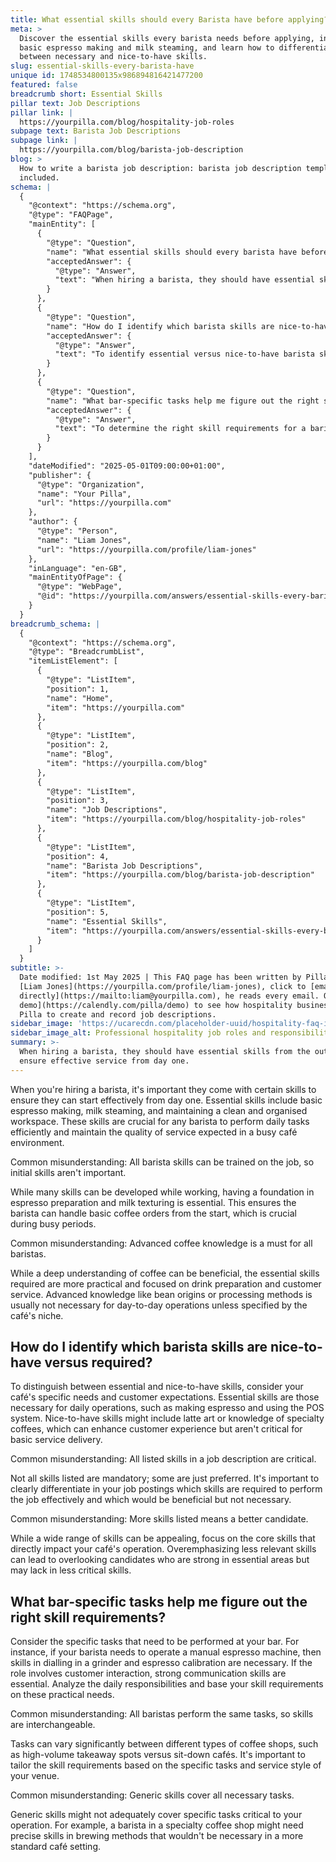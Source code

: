 ```yaml
---
title: What essential skills should every Barista have before applying?
meta: >
  Discover the essential skills every barista needs before applying, including
  basic espresso making and milk steaming, and learn how to differentiate
  between necessary and nice-to-have skills.
slug: essential-skills-every-barista-have
unique id: 1748534800135x986894816421477200
featured: false
breadcrumb short: Essential Skills
pillar text: Job Descriptions
pillar link: |
  https://yourpilla.com/blog/hospitality-job-roles
subpage text: Barista Job Descriptions
subpage link: |
  https://yourpilla.com/blog/barista-job-description
blog: >
  How to write a barista job description: barista job description template
  included.
schema: |
  {
    "@context": "https://schema.org",
    "@type": "FAQPage",
    "mainEntity": [
      {
        "@type": "Question",
        "name": "What essential skills should every barista have before applying?",
        "acceptedAnswer": {
          "@type": "Answer",
          "text": "When hiring a barista, they should have essential skills from the outset to ensure effective service from day one. Essential skills for any barista include basic espresso making, milk steaming, and maintaining a clean and organised workspace, vital for handling daily tasks efficiently and maintaining service quality in a busy café environment."
        }
      },
      {
        "@type": "Question",
        "name": "How do I identify which barista skills are nice-to-have versus required?",
        "acceptedAnswer": {
          "@type": "Answer",
          "text": "To identify essential versus nice-to-have barista skills, evaluate your café's specific needs and customer expectations. Essential skills are necessary for daily operations such as espresso making and using the POS system. Nice-to-have skills, like latte art, enhance the customer experience but are not crucial for basic service delivery."
        }
      },
      {
        "@type": "Question",
        "name": "What bar-specific tasks help me figure out the right skill requirements?",
        "acceptedAnswer": {
          "@type": "Answer",
          "text": "To determine the right skill requirements for a barista, assess the specific tasks that need performance at your bar. Necessary skills might include operating a manual espresso machine and strong communication for customer interaction. Identify daily responsibilities and base skill requirements on these practical needs."
        }
      }
    ],
    "dateModified": "2025-05-01T09:00:00+01:00",
    "publisher": {
      "@type": "Organization",
      "name": "Your Pilla",
      "url": "https://yourpilla.com"
    },
    "author": {
      "@type": "Person",
      "name": "Liam Jones",
      "url": "https://yourpilla.com/profile/liam-jones"
    },
    "inLanguage": "en-GB",
    "mainEntityOfPage": {
      "@type": "WebPage",
      "@id": "https://yourpilla.com/answers/essential-skills-every-barista-have"
    }
  }
breadcrumb_schema: |
  {
    "@context": "https://schema.org",
    "@type": "BreadcrumbList",
    "itemListElement": [
      {
        "@type": "ListItem",
        "position": 1,
        "name": "Home",
        "item": "https://yourpilla.com"
      },
      {
        "@type": "ListItem",
        "position": 2,
        "name": "Blog",
        "item": "https://yourpilla.com/blog"
      },
      {
        "@type": "ListItem",
        "position": 3,
        "name": "Job Descriptions",
        "item": "https://yourpilla.com/blog/hospitality-job-roles"
      },
      {
        "@type": "ListItem",
        "position": 4,
        "name": "Barista Job Descriptions",
        "item": "https://yourpilla.com/blog/barista-job-description"
      },
      {
        "@type": "ListItem",
        "position": 5,
        "name": "Essential Skills",
        "item": "https://yourpilla.com/answers/essential-skills-every-barista-have"
      }
    ]
  }
subtitle: >-
  Date modified: 1st May 2025 | This FAQ page has been written by Pilla Founder,
  [Liam Jones](https://yourpilla.com/profile/liam-jones), click to [email Liam
  directly](https://mailto:liam@yourpilla.com), he reads every email. Or [book a
  demo](https://calendly.com/pilla/demo) to see how hospitality businesses use
  Pilla to create and record job descriptions.
sidebar_image: 'https://ucarecdn.com/placeholder-uuid/hospitality-faq-image.jpg'
sidebar_image_alt: Professional hospitality job roles and responsibilities
summary: >-
  When hiring a barista, they should have essential skills from the outset to
  ensure effective service from day one.
---
```

When you're hiring a barista, it's important they come with certain skills to ensure they can start effectively from day one. Essential skills include basic espresso making, milk steaming, and maintaining a clean and organised workspace. These skills are crucial for any barista to perform daily tasks efficiently and maintain the quality of service expected in a busy café environment.

Common misunderstanding: All barista skills can be trained on the job, so initial skills aren't important.

While many skills can be developed while working, having a foundation in espresso preparation and milk texturing is essential. This ensures the barista can handle basic coffee orders from the start, which is crucial during busy periods.

Common misunderstanding: Advanced coffee knowledge is a must for all baristas.

While a deep understanding of coffee can be beneficial, the essential skills required are more practical and focused on drink preparation and customer service. Advanced knowledge like bean origins or processing methods is usually not necessary for day-to-day operations unless specified by the café's niche.

## How do I identify which barista skills are nice-to-have versus required?

To distinguish between essential and nice-to-have skills, consider your café's specific needs and customer expectations. Essential skills are those necessary for daily operations, such as making espresso and using the POS system. Nice-to-have skills might include latte art or knowledge of specialty coffees, which can enhance customer experience but aren't critical for basic service delivery.

Common misunderstanding: All listed skills in a job description are critical.

Not all skills listed are mandatory; some are just preferred. It's important to clearly differentiate in your job postings which skills are required to perform the job effectively and which would be beneficial but not necessary.

Common misunderstanding: More skills listed means a better candidate.

While a wide range of skills can be appealing, focus on the core skills that directly impact your café's operation. Overemphasizing less relevant skills can lead to overlooking candidates who are strong in essential areas but may lack in less critical skills.

## What bar-specific tasks help me figure out the right skill requirements?

Consider the specific tasks that need to be performed at your bar. For instance, if your barista needs to operate a manual espresso machine, then skills in dialling in a grinder and espresso calibration are necessary. If the role involves customer interaction, strong communication skills are essential. Analyze the daily responsibilities and base your skill requirements on these practical needs.

Common misunderstanding: All baristas perform the same tasks, so skills are interchangeable.

Tasks can vary significantly between different types of coffee shops, such as high-volume takeaway spots versus sit-down cafés. It's important to tailor the skill requirements based on the specific tasks and service style of your venue.

Common misunderstanding: Generic skills cover all necessary tasks.

Generic skills might not adequately cover specific tasks critical to your operation. For example, a barista in a specialty coffee shop might need precise skills in brewing methods that wouldn't be necessary in a more standard café setting.
